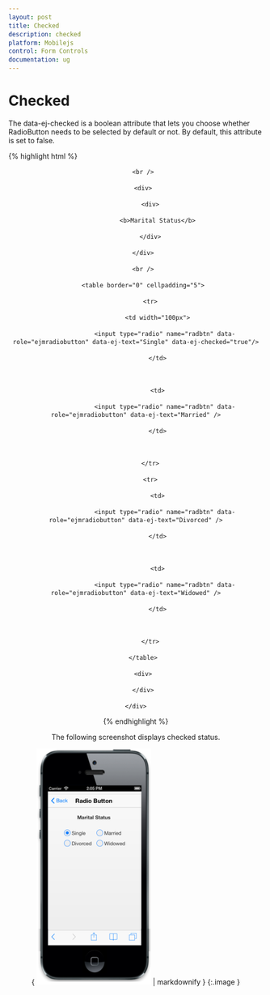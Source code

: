 ```yaml
---
layout: post
title: Checked
description: checked 
platform: Mobilejs
control: Form Controls
documentation: ug
---
```


# Checked 

The data-ej-checked is a boolean attribute that lets you choose whether RadioButton needs to be selected by default or not. By default, this attribute is set to false.

{% highlight html %}



<div align="center">

        <br />

        <div>

            <div>

                <b>Marital Status</b>

            </div>

        </div>

        <br />

        <table border="0" cellpadding="5">

            <tr>

                <td width="100px">

                    <input type="radio" name="radbtn" data-role="ejmradiobutton" data-ej-text="Single" data-ej-checked="true"/>

                </td>



                <td>

                    <input type="radio" name="radbtn" data-role="ejmradiobutton" data-ej-text="Married" />

                </td>



            </tr>

            <tr>

                <td>

                    <input type="radio" name="radbtn" data-role="ejmradiobutton" data-ej-text="Divorced" />

                </td>



                <td>

                    <input type="radio" name="radbtn" data-role="ejmradiobutton" data-ej-text="Widowed" />

                </td>



            </tr>

        </table>

        <div>

        </div>

    </div>



{% endhighlight %}



The following screenshot displays checked status.

{ ![C:/Users/deepal/AppData/Local/Temp/SNAGHTML2022239a.PNG](Checked_images/Checked_img1.png) | markdownify }
{:.image }


